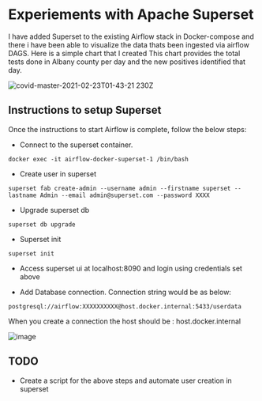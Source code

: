 # Experiements with Apache Superset

I have added Superset to the existing Airflow stack in Docker-compose and there i have been able to visualize the data thats been ingested via airflow DAGS. 
Here is a simple chart that I created
This chart provides the total tests done in Albany county per day and the new positives identified that day. 

![covid-master-2021-02-23T01-43-21 230Z](https://user-images.githubusercontent.com/10644132/108793206-ddd05080-7537-11eb-9297-b4f761372982.jpg)


## Instructions to setup Superset

Once the instructions to start Airflow is complete, follow the below steps:
- Connect to the superset container. 
```
docker exec -it airflow-docker-superset-1 /bin/bash
```
- Create user in superset
```
superset fab create-admin --username admin --firstname superset --lastname Admin --email admin@superset.com --password XXXX
```
- Upgrade superset db
```
superset db upgrade
```

- Superset init
```
superset init
```

- Access superset ui at localhost:8090 and login using credentials set above

- Add Database connection. Connection string would be as below:
```
postgresql://airflow:XXXXXXXXXX@host.docker.internal:5433/userdata
```
When you create a connection the host should be : host.docker.internal

![image](https://user-images.githubusercontent.com/10644132/108793463-6d75ff00-7538-11eb-8b23-c0c9ffa86358.png)


## TODO
- Create a script for the above steps and automate user creation in superset
